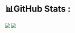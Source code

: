 # 📊GitHub Stats :
![](https://github-readme-streak-stats.herokuapp.com/?user=felipelamaral&theme=radical&hide_border=false) 
![](https://github-readme-stats.vercel.app/api/top-langs/?username=felipelamaral&theme=radical&hide_border=false&include_all_commits=false&count_private=false&layout=compact)
